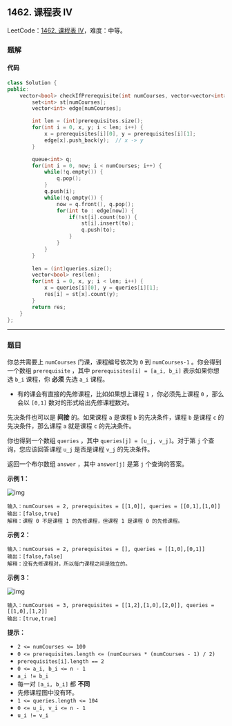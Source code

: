 ## 1462. 课程表 IV

LeetCode：[1462. 课程表 IV](https://leetcode.cn/problems/course-schedule-iv/)，难度：中等。

### 题解

#### 代码

```c++
class Solution {
public:
    vector<bool> checkIfPrerequisite(int numCourses, vector<vector<int>>& prerequisites, vector<vector<int>>& queries) {
        set<int> st[numCourses];
        vector<int> edge[numCourses];

        int len = (int)prerequisites.size();
        for(int i = 0, x, y; i < len; i++) {
            x = prerequisites[i][0], y = prerequisites[i][1];
            edge[x].push_back(y);  // x -> y
        }

        queue<int> q;
        for(int i = 0, now; i < numCourses; i++) {
            while(!q.empty()) {
                q.pop();
            }
            q.push(i);
            while(!q.empty()) {
                now = q.front(), q.pop();
                for(int to : edge[now]) {
                    if(!st[i].count(to)) {
                        st[i].insert(to);
                        q.push(to);
                    }
                }
            }
        }
        
        len = (int)queries.size();
        vector<bool> res(len);
        for(int i = 0, x, y; i < len; i++) {
            x = queries[i][0], y = queries[i][1];
            res[i] = st[x].count(y);
        }
        return res;
    }
};
```



---



### 题目

你总共需要上 `numCourses` 门课，课程编号依次为 `0` 到 `numCourses-1` 。你会得到一个数组 `prerequisite` ，其中 `prerequisites[i] = [a_i, b_i]` 表示如果你想选 `b_i` 课程，你 **必须** 先选 `a_i` 课程。

- 有的课会有直接的先修课程，比如如果想上课程 `1` ，你必须先上课程 `0` ，那么会以 `[0,1]` 数对的形式给出先修课程数对。

先决条件也可以是 **间接** 的。如果课程 `a` 是课程 `b` 的先决条件，课程 `b` 是课程 `c` 的先决条件，那么课程 `a` 就是课程 `c` 的先决条件。

你也得到一个数组 `queries` ，其中 `queries[j] = [u_j, v_j]`。对于第 `j` 个查询，您应该回答课程 `u_j` 是否是课程 `v_j` 的先决条件。

返回一个布尔数组 `answer` ，其中 `answer[j]` 是第 `j` 个查询的答案。

 

**示例 1：**

![img](https://gitee.com/xwl66/leetcode/raw/master/image/1462-courses4-1-graph.jpg)

```
输入：numCourses = 2, prerequisites = [[1,0]], queries = [[0,1],[1,0]]
输出：[false,true]
解释：课程 0 不是课程 1 的先修课程，但课程 1 是课程 0 的先修课程。
```

**示例 2：**

```
输入：numCourses = 2, prerequisites = [], queries = [[1,0],[0,1]]
输出：[false,false]
解释：没有先修课程对，所以每门课程之间是独立的。
```

**示例 3：**

![img](https://gitee.com/xwl66/leetcode/raw/master/image/1462-courses4-3-graph.jpg)

```
输入：numCourses = 3, prerequisites = [[1,2],[1,0],[2,0]], queries = [[1,0],[1,2]]
输出：[true,true]
```

 

**提示：**

- `2 <= numCourses <= 100`
- `0 <= prerequisites.length <= (numCourses * (numCourses - 1) / 2)`
- `prerequisites[i].length == 2`
- `0 <= a_i, b_i <= n - 1`
- `a_i != b_i`
- 每一对 `[a_i, b_i]` 都 **不同**
- 先修课程图中没有环。
- `1 <= queries.length <= 104`
- `0 <= u_i, v_i <= n - 1`
- `u_i != v_i`


